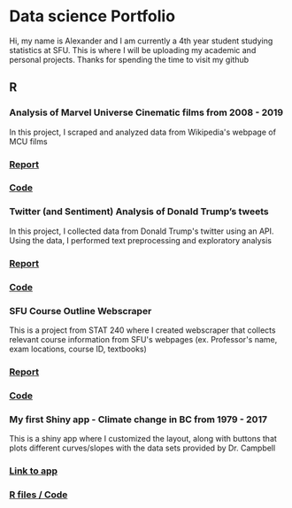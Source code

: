 # Data science Portfolio

Hi, my name is Alexander and I am currently a 4th year student studying statistics at SFU. This is where I will be uploading my academic and personal projects. Thanks for spending the time to visit my github

## R
### Analysis of Marvel Universe Cinematic films from 2008 - 2019
In this project, I scraped and analyzed data from Wikipedia's webpage of MCU films
### [Report](https://rpubs.com/alexlo97/499619)
### [Code](https://github.com/alexlo97/Profolio/blob/master/Analysis%20of%20MCU%20films/Analysis_MCU.Rmd)

### Twitter (and Sentiment) Analysis of Donald Trump’s tweets 
In this project, I collected data from Donald Trump's twitter using an API. Using the data, I performed text preprocessing and exploratory analysis
### [Report](http://rpubs.com/alexlo97/512292)
### [Code](https://github.com/alexlo97/Portfolio/blob/master/Twitter%20Analysis/Twitter%20Analysis%20of%20DT.Rmd)

### SFU Course Outline Webscraper 
This is a project from STAT 240 where I created webscraper that collects relevant course information from SFU's webpages (ex. Professor's name, exam locations, course ID, textbooks)
### [Report](http://rpubs.com/alexlo97/499396)
### [Code](https://github.com/alexlo97/Profolio/blob/master/SFU_webscraper.Rmd)

### My first Shiny app - Climate change in BC from 1979 - 2017
This is a shiny app where I customized the layout, along with buttons that plots different curves/slopes with the data sets provided by Dr. Campbell
### [Link to app](https://shiny.rcg.sfu.ca/u/ala148/shinyapp/)
### [R files / Code](https://github.com/alexlo97/Portfolio/tree/master/Shiny%20App)
